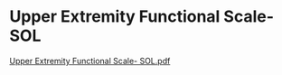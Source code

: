 # Upper Extremity Functional Scale- SOL

[Upper Extremity Functional Scale- SOL.pdf](Upper%20Extremity%20Functional%20Scale-%20SOL%20fdfc856cbab348998665178b3cfbbc66/Upper_Extremity_Functional_Scale-_SOL.pdf)